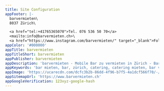 ```yaml
---
title: Site Configuration
appFooter: |-
  barvermieten\
  8037 Zürich\

  <a href="tel:+41765365070">Tel. 076 536 50 70</a>
  <mailto:info@barvermieten.ch>\
  <a href="https://www.instagram.com/barvermieten/" target="_blank">Folge uns auf Instagram</a>
appColor: '#000000'
appTitle: barvermieten
appTitleShort: barvermieten
appPublisher: barvermieten
appDescription: 'barvermieten - Mobile Bar zu vermieten in Zürich - Bar, Catering & mehr.'
appKeywords: 'bar mieten, bar, zürich, catering, catering mieten, bar vermieten, barvermieten'
appImage: 'https://ucarecdn.com/dcfc3b2b-86dd-4f96-b7f5-4a1dcf566f70/-/resize/800x/'
appSitemapUrl: 'https://www.barvermieten.ch'
appGoogleVerification: 123xyz-google-hash
---
```


